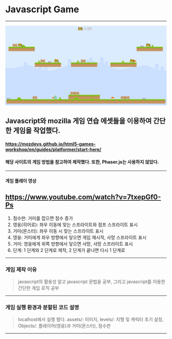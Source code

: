 # Javascript Game
----------------------------------
![playScreenshot](./images/playScreenshot.png)
## Javascript와 mozilla 게임 연습 에셋들을 이용하여 간단한 게임을 작업했다.
#### https://mozdevs.github.io/html5-games-workshop/en/guides/platformer/start-here/ 
#### 해당 사이트의 게임 방법을 참고하여 제작했다. 또한, Phaser.js는 사용하지 않았다.
----------------------------------
#### 게임 플레이 영상
https://www.youtube.com/watch?v=7txepGf0-Ps
----------------------------------
1. 점수판: 거미를 잡으면 점수 증가
2. 영웅(히어로): 좌우 이동에 맞는 스프라이트와 점프 스프라이트 표시
3. 거미(몬스터): 좌우 이동 시 맞는 스프라이트 표시
4. 영웅: 거미에게 좌우 방향에서 닿으면 게임 재시작, 사망 스프라이트 표시
5. 거미: 영웅에게 위쪽 방향에서 닿으면 사망, 사망 스프라이트 표시
6. 단계: 1 단계와 2 단계로 제작, 2 단계가 끝나면 다시 1 단계로
----------------------------------
### 게임 제작 이유
> javascript의 활용성 알고 javascript 문법을 공부, 그리고 javascript를 이용한 간단한 게임 로직 공부
----------------------------------
### 게임 실행 환경과 분할된 코드 설명
> localhost에서 실행 했다. 
> assets/: 이미지, levels/: 지형 및 캐릭터 초기 설정, Objects/: 플레이어(영웅)과 거미(몬스터), 점수판
----------------------------------